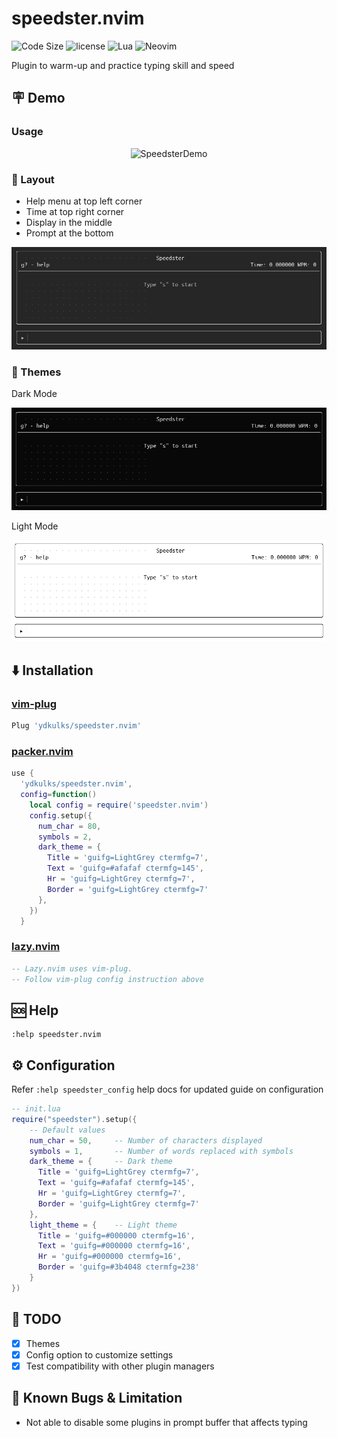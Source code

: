 # speedster.nvim

![Code Size](https://img.shields.io/github/languages/code-size/ydkulks/speedster.nvim?style=for-the-badge)
![license](https://img.shields.io/github/license/ydkulks/speedster.nvim?style=for-the-badge)
![Lua](https://img.shields.io/badge/Lua-2C2D72?style=for-the-badge&logo=lua&logoColor=white)
![Neovim](https://img.shields.io/badge/NeoVim-%2357A143.svg?&style=for-the-badge&logo=neovim&logoColor=white)

Plugin to warm-up and practice typing skill and speed

## 🪧 Demo

### Usage

<div align="center">

![SpeedsterDemo](images/Demo.gif)

</div>

### 📌 Layout

- Help menu at top left corner
- Time at top right corner
- Display in the middle
- Prompt at the bottom

<div align="center">

![SpeedsterLayout](images/Layout.png)

</div>

### 🎨 Themes

Dark Mode

<div align="center">

![SpeedsterDarkTheme](images/DarkMode.png)

</div>

Light Mode

<div align="center">

![SpeedsterLightTheme](images/LightMode.png)

</div>

## ⬇️ Installation

### [vim-plug](https://github.com/junegunn/vim-plug)

```lua
Plug 'ydkulks/speedster.nvim'
```

### [packer.nvim](https://github.com/wbthomason/packer.nvim.git)

```lua
use {
  'ydkulks/speedster.nvim',
  config=function()
    local config = require('speedster.nvim')
    config.setup({
      num_char = 80,
      symbols = 2,
      dark_theme = {
        Title = 'guifg=LightGrey ctermfg=7',
        Text = 'guifg=#afafaf ctermfg=145',
        Hr = 'guifg=LightGrey ctermfg=7',
        Border = 'guifg=LightGrey ctermfg=7'
      },
    })
  }
```

### [lazy.nvim](https://github.com/folke/lazy.nvim)

```lua
-- Lazy.nvim uses vim-plug.
-- Follow vim-plug config instruction above
```

## 🆘 Help

```vim
:help speedster.nvim
```

## ⚙️ Configuration

Refer `:help speedster_config` help docs for updated guide on configuration

```lua
-- init.lua
require("speedster").setup({
    -- Default values
    num_char = 50,     -- Number of characters displayed
    symbols = 1,       -- Number of words replaced with symbols
    dark_theme = {     -- Dark theme
      Title = 'guifg=LightGrey ctermfg=7',
      Text = 'guifg=#afafaf ctermfg=145',
      Hr = 'guifg=LightGrey ctermfg=7',
      Border = 'guifg=LightGrey ctermfg=7'
    },
    light_theme = {    -- Light theme
      Title = 'guifg=#000000 ctermfg=16',
      Text = 'guifg=#000000 ctermfg=16',
      Hr = 'guifg=#000000 ctermfg=16',
      Border = 'guifg=#3b4048 ctermfg=238'
    }
})
```

## 📄 TODO

- [x] Themes
- [x] Config option to customize settings
- [x] Test compatibility with other plugin managers
<!-- - [ ] Resize buffer automatically -->

## 🐛 Known Bugs & Limitation

- Not able to disable some plugins in prompt buffer that affects typing
